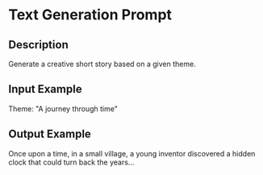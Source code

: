 # Text Generation Prompt

## Description
Generate a creative short story based on a given theme.

## Input Example
Theme: "A journey through time"

## Output Example
Once upon a time, in a small village, a young inventor discovered a hidden clock that could turn back the years...